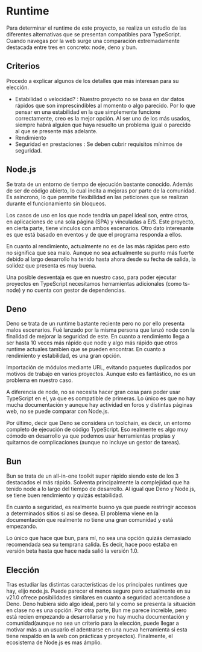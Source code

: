 # Runtime

Para determinar el runtime de este proyecto, se realiza un estudio de las diferentes alternativas que se presentan compatibles para TypeScript. 
Cuando navegas por la web surge una comparación extremadamente destacada entre tres en concreto: node, deno y bun. 

## Criterios

Procedo a explicar algunos de los detalles que más interesan para su elección.

- Estabilidad o velocidad? : Nuestro proyecto no se basa en dar datos rápidos que son imprescindibles al momento o algo parecido. Por lo que pensar en una estabilidad en la que simplemente funcione correctamente, creo es la mejor opción. Al ser uno de los más usados, siempre habrá alguien que haya resuelto un problema igual o parecido al que se presente más adelante.
- Rendimiento
- Seguridad en prestaciones : Se deben cubrir requisitos mínimos de seguridad.

## Node.js

Se trata de un entorno de tiempo de ejecución bastante conocido. Además de ser de código abierto, lo cual incita a mejoras por parte de la comunidad. Es asíncrono, lo que permite flexibilidad en las peticiones que se realizan durante el funcionamiento sin bloqueos.

Los casos de uso en los que node tendría un papel ideal son, entre otros, en aplicaciones de una sola página (SPA) y vinculadas a E/S. Este proyecto, en cierta parte, tiene vinculos con ambos escenarios. Otro dato interesante es que está basado en eventos y de que el programa responda a ellos.

En cuanto al rendimiento, actualmente no es de las más rápidas pero esto no significa que sea malo. Aunque no sea actualmente su punto más fuerte debido al largo desarrollo ha tenido hasta ahora desde su fecha de salida, la solidez que presenta es muy buena.

Una posible desventaja es que en nuestro caso, para poder ejecutar proyectos en TypeScript necesitamos herramientas adicionales (como ts-node) y no cuenta con gestor de dependencias.

## Deno

Deno se trata de un runtime bastante reciente pero no por ello presenta malos escenarios. Fué lanzado por la misma persona que lanzó node con la finalidad de mejorar la seguridad de este. En cuanto a rendimiento llega a ser hasta 10 veces más rápido que node y algo más rápido que otros runtime actuales tambien que se pueden encontrar. En cuanto a rendimiento y estabilidad, es una gran opción.

Importación de módulos mediante URL, evitando paquetes duplicados por motivos de trabajo en varios proyectos. Aunque esto es fantástico, no es un problema en nuestro caso.

A diferencia de node, no se necesita hacer gran cosa para poder usar TypeScript en el, ya que es compatible de primeras. Lo único es que no hay mucha documentación y aunque hay actividad en foros y distintas páginas web, no se puede comparar con Node.js. 

Por último, decir que Deno se considera un toolchain, es decir, un entorno completo de ejecución de código TypeScript. Eso realmente es algo muy cómodo en desarrollo ya que podemos usar herramientas propias y quitarnos de complicaciones (aunque no incluye un gestor de tareas).

## Bun

Bun se trata de un all-in-one toolkit super rápido siendo este de los 3 destacados el más rápido. Solventa principalmente la complejidad que ha tenido node a lo largo del tiempo de desarrollo. Al igual que Deno y Node.js, se tiene buen rendimiento y quizás estabilidad.

En cuanto a seguridad, es realmente bueno ya que puede restringir accesos a determinados sitios si así se desea.
El problema viene en la documentación que realmente no tiene una gran comunidad y está empezando.

Lo único que hace que bun, para mí, no sea una opción quizás demasiado recomendada sea su temprana salida. Es decir, hace poco estaba en versión beta hasta que hace nada salió la versión 1.0.

## Elección

Tras estudiar las distintas características de los principales runtimes que hay, elijo node.js. Puede parecer el menos seguro pero actualmente en su v21.0 ofrece posibilidades similares en cuanto a seguridad acercandose a Deno. Deno hubiera sido algo ideal, pero tal y como se presenta la situación en clase no es una opción. Por otra parte, Bun me parece increible, pero está recien empezando a desarrollarse y no hay mucha documentación y comunidad(aunque no sea un criterio para la elección, puede llegar a motivar más a un usuario el adentrarse en una nueva herramienta si esta tiene respaldo en la web con prácticas y proyectos). Finalmente, el ecosistema de Node.js es mas ámplio.


